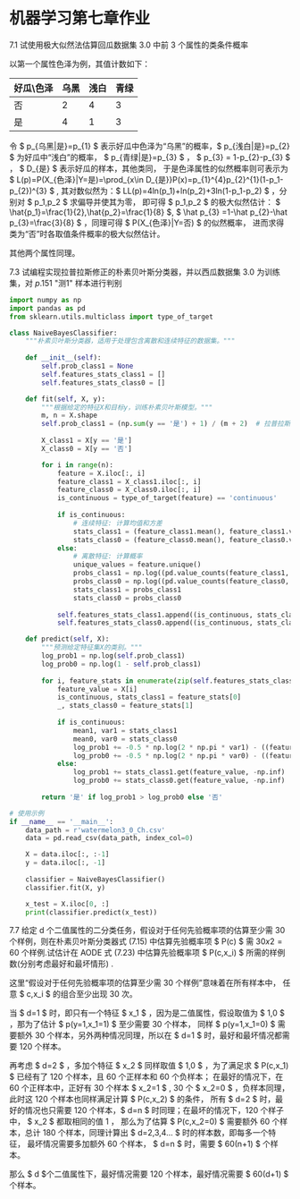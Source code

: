 # 机器学习第七章作业

7.1 试使用极大似然法估算回瓜数据集 $3.0$ 中前 $3$ 个属性的类条件概率

以第一个属性色泽为例，其值计数如下：

|好瓜\色泽 | 乌黑 |浅白 |青绿|
|---|---|---|---|
|否|2|4|3|
|是 |4 |1 |3|

令 $ p_{乌黑|是}=p_{1} $ 表示好瓜中色泽为“乌黑”的概率，$ p_{浅白|是}=p_{2} $ 为好瓜中“浅白”的概率，
$ p_{青绿|是}=p_{3} $ ， $ p_{3} = 1-p_{2}-p_{3} $ ， $ D_{是} $ 表示好瓜的样本，其他类同，
于是色泽属性的似然概率则可表示为$ L(p)=P(X_{色泽}|Y=是)=\prod_{x\in D_{是}}P(x)=p_{1}^{4}p_{2}^{1}(1-p_1-p_{2})^{3} $ ,
其对数似然为：$ LL(p)=4ln(p_1)+ln(p_2)+3ln(1-p_1-p_2) $ ，分别对 $ p_1,p_2 $ 求偏导并使其为零，
即可得 $ p_1,p_2 $ 的极大似然估计： $ \hat{p_1}=\frac{1}{2},\hat{p_2}=\frac{1}{8} $,
$ \hat p_{3} =1-\hat p_{2}-\hat p_{3}=\frac{3}{8} $ ，同理可得  $ P(X_{色泽}|Y=否) $ 的似然概率，
进而求得类为“否”时各取值条件概率的极大似然估计。

其他两个属性同理。

7.3 试编程实现拉普拉斯修正的朴素贝叶斯分类器，并以西瓜数据集 $3.0$ 为训练集，对 $p.151$ "测1" 样本进行判别

```python
import numpy as np
import pandas as pd
from sklearn.utils.multiclass import type_of_target

class NaiveBayesClassifier:
    """朴素贝叶斯分类器，适用于处理包含离散和连续特征的数据集。"""
    
    def __init__(self):
        self.prob_class1 = None
        self.features_stats_class1 = []
        self.features_stats_class0 = []

    def fit(self, X, y):
        """根据给定的特征X和目标y，训练朴素贝叶斯模型。"""
        m, n = X.shape
        self.prob_class1 = (np.sum(y == '是') + 1) / (m + 2)  # 拉普拉斯平滑
        
        X_class1 = X[y == '是']
        X_class0 = X[y == '否']

        for i in range(n):
            feature = X.iloc[:, i]
            feature_class1 = X_class1.iloc[:, i]
            feature_class0 = X_class0.iloc[:, i]
            is_continuous = type_of_target(feature) == 'continuous'
            
            if is_continuous:
                # 连续特征: 计算均值和方差
                stats_class1 = (feature_class1.mean(), feature_class1.var())
                stats_class0 = (feature_class0.mean(), feature_class0.var())
            else:
                # 离散特征: 计算概率
                unique_values = feature.unique()
                probs_class1 = np.log((pd.value_counts(feature_class1, sort=False).reindex(unique_values, fill_value=0) + 1) / (len(feature_class1) + len(unique_values)))
                probs_class0 = np.log((pd.value_counts(feature_class0, sort=False).reindex(unique_values, fill_value=0) + 1) / (len(feature_class0) + len(unique_values)))
                stats_class1 = probs_class1
                stats_class0 = probs_class0
            
            self.features_stats_class1.append((is_continuous, stats_class1))
            self.features_stats_class0.append((is_continuous, stats_class0))

    def predict(self, X):
        """预测给定特征集X的类别。"""
        log_prob1 = np.log(self.prob_class1)
        log_prob0 = np.log(1 - self.prob_class1)
        
        for i, feature_stats in enumerate(zip(self.features_stats_class1, self.features_stats_class0)):
            feature_value = X[i]
            is_continuous, stats_class1 = feature_stats[0]
            _, stats_class0 = feature_stats[1]
            
            if is_continuous:
                mean1, var1 = stats_class1
                mean0, var0 = stats_class0
                log_prob1 += -0.5 * np.log(2 * np.pi * var1) - ((feature_value - mean1) ** 2) / (2 * var1)
                log_prob0 += -0.5 * np.log(2 * np.pi * var0) - ((feature_value - mean0) ** 2) / (2 * var0)
            else:
                log_prob1 += stats_class1.get(feature_value, -np.inf)  # 使用get防止键不存在
                log_prob0 += stats_class0.get(feature_value, -np.inf)
        
        return '是' if log_prob1 > log_prob0 else '否'

# 使用示例
if __name__ == '__main__':
    data_path = r'watermelon3_0_Ch.csv'
    data = pd.read_csv(data_path, index_col=0)

    X = data.iloc[:, :-1]
    y = data.iloc[:, -1]
    
    classifier = NaiveBayesClassifier()
    classifier.fit(X, y)

    x_test = X.iloc[0, :]
    print(classifier.predict(x_test))
```

7.7 给定 d 个二值属性的二分类任务，假设对于任何先验概率项的估算至少需 $30$ 个样例，则在朴素贝叶斯分类器式 (7.15) 中估算先验概率项 $ P(c) $ 需 $30 x 2 = 60$ 个样例.试估计在 AODE 式 (7.23) 中估算先验概率项 $ P(c,x_i) $ 所需的样例数(分别考虑最好和最坏情形) .

这里“假设对于任何先验概率项的估算至少需 $30$ 个样例”意味着在所有样本中， 任意 $ c,x_i $ 的组合至少出现 $30$ 次。

当 $ d=1 $ 时，即只有一个特征 $ x_1 $ ，因为是二值属性，假设取值为 $ 1,0 $ ，那为了估计 $ p(y=1,x_1=1) $ 至少需要 $30$ 个样本，
同样 $ p(y=1,x_1=0) $ 需要额外 30 个样本，另外两种情况同理，所以在 $ d=1 $ 时，最好和最坏情况都需要 120 个样本。

再考虑 $ d=2 $ ，多加个特征 $ x_2 $ 同样取值 $ 1,0 $ ，为了满足求 $ P(c,x_1) $ 已经有了 120 个样本，且 60 个正样本和 60 个负样本；
在最好的情况下，在 60 个正样本中，正好有 30 个样本 $ x_2=1 $ , 30 个 $ x_2=0 $ ，负样本同理，此时这 120 个样本也同样满足计算 $ P(c,x_2) $ 的条件，
所有 $ d=2 $ 时，最好的情况也只需要 120 个样本，$ d=n $ 时同理；在最坏的情况下，120 个样子中， $ x_2 $ 都取相同的值 1 ，
那么为了估算 $ P(c,x_2=0) $ 需要额外 60 个样本，总计 180 个样本，同理计算出 $ d=2,3,4... $ 时的样本数，即每多一个特征，
最坏情况需要多加额外 60 个样本， $ d=n $ 时，需要 $ 60(n+1) $ 个样本。

那么 $ d $个二值属性下，最好情况需要 120 个样本，最好情况需要 $ 60(d+1) $ 个样本。
